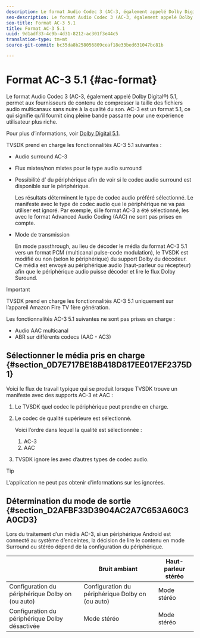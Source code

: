```yaml
---
description: Le format Audio Codec 3 (AC-3, également appelé Dolby Digital®) 5.1, permet aux fournisseurs de contenu de compresser la taille des fichiers audio multicanaux sans nuire à la qualité du son. AC-3 est un format 5.1, ce qui signifie qu’il fournit cinq  pleine bande passante pour une expérience utilisateur plus riche.
seo-description: Le format Audio Codec 3 (AC-3, également appelé Dolby Digital®) 5.1, permet aux fournisseurs de contenu de compresser la taille des fichiers audio multicanaux sans nuire à la qualité du son. AC-3 est un format 5.1, ce qui signifie qu’il fournit cinq  pleine bande passante pour une expérience utilisateur plus riche.
seo-title: Format AC-3 5.1
title: Format AC-3 5.1
uuid: 9d1adf33-4c9b-4d31-8212-ac301f3e44c5
translation-type: tm+mt
source-git-commit: bc35da8b258056809ceaf18e33bed631047bc81b

---
```



# Format AC-3 5.1 {#ac-format}

Le format Audio Codec 3 (AC-3, également appelé Dolby Digital®) 5.1, permet aux fournisseurs de contenu de compresser la taille des fichiers audio multicanaux sans nuire à la qualité du son. AC-3 est un format 5.1, ce qui signifie qu’il fournit cinq  pleine bande passante pour une expérience utilisateur plus riche.

Pour plus d’informations, voir [Dolby Digital 5.1](https://www.dolby.com/us/en/technologies/dolby-digital.html).

TVSDK prend en charge les fonctionnalités AC-3 5.1 suivantes :

* Audio surround AC-3
* Flux mixtes/non mixtes pour le type audio surround
* Possibilité d’ du périphérique afin de voir si le codec audio surround est disponible sur le périphérique.

   Les résultats déterminent le type de codec audio préféré sélectionné. Le manifeste avec le type de codec audio que le périphérique ne va pas utiliser est ignoré. Par exemple, si le format AC-3 a été sélectionné, les  avec le format Advanced Audio Coding (AAC) ne sont pas prises en compte.
* Mode de transmission

   En mode passthrough, au lieu de décoder le média du format AC-3 5.1 vers un format PCM (multicanal pulse-code modulation), le TVSDK est modifié ou non (selon le périphérique) du support Dolby du décodeur. Ce média est envoyé au périphérique audio (haut-parleur ou récepteur) afin que le périphérique audio puisse décoder et lire le flux Dolby Suround.

>[!IMPORTANT]
>
>TVSDK prend en charge les fonctionnalités AC-3 5.1 uniquement sur l’appareil Amazon Fire TV 1ère génération.

Les fonctionnalités AC-3 5.1 suivantes ne sont pas prises en charge :

* Audio AAC multicanal
* ABR sur différents codecs (AAC - AC3)

## Sélectionner le média pris en charge {#section_0D7E717BE18B418D817EE017EF2375D1}

Voici le flux de travail typique qui se produit lorsque TVSDK trouve un manifeste avec des supports AC-3 et AAC :

1. Le TVSDK  quel codec le périphérique peut prendre en charge.
1. Le codec de qualité supérieure est sélectionné.

   Voici l’ordre dans lequel la qualité est sélectionnée :

   1. AC-3
   1. AAC

1. TVSDK ignore les  avec d’autres types de codec audio.

>[!TIP]
>
>L’application ne peut pas obtenir d’informations sur les  ignorées.

## Détermination du mode de sortie {#section_D2AFBF33D3904AC2A7C653A60C3A0CD3}

Lors du traitement d’un média AC-3, si un périphérique Android est connecté au système d’enceintes, la décision de lire le contenu en mode Surround ou stéréo dépend de la configuration du périphérique.

|  | **Bruit ambiant** | **Haut-parleur stéréo** |
|---|---|---|
| Configuration du périphérique Dolby on (ou auto) | Configuration du périphérique Dolby on (ou auto) | Mode stéréo |
| Configuration du périphérique Dolby désactivée | Mode stéréo | Mode stéréo |